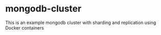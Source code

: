 # mongodb-cluster
This is an example mongodb cluster with sharding and replication using Docker containers
